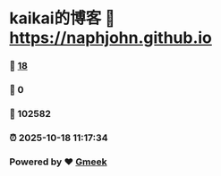 # kaikai的博客 :link: https://naphjohn.github.io 
### :page_facing_up: [18](https://naphjohn.github.io/tag.html) 
### :speech_balloon: 0 
### :hibiscus: 102582 
### :alarm_clock: 2025-10-18 11:17:34 
### Powered by :heart: [Gmeek](https://github.com/Meekdai/Gmeek)
